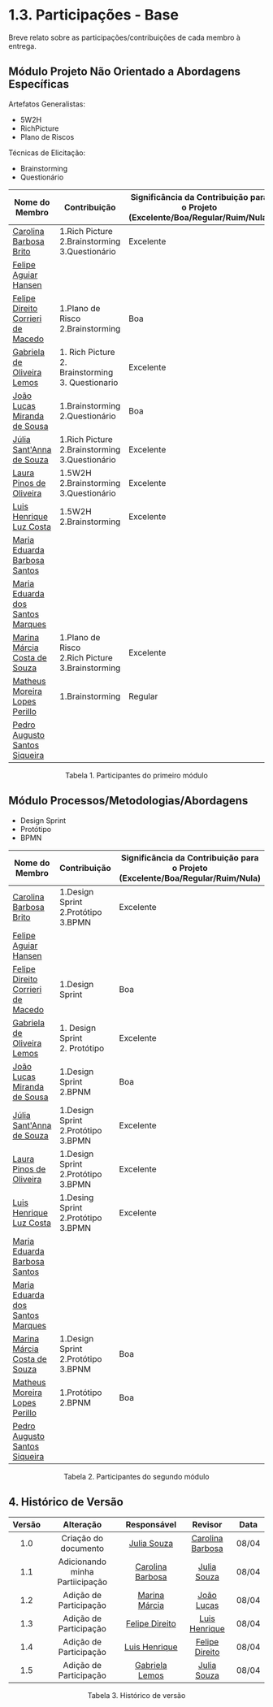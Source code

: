 # 1.3. Participações - Base

Breve relato sobre as participações/contribuições de cada membro à entrega.

## Módulo Projeto Não Orientado a Abordagens Específicas

Artefatos Generalistas:

- 5W2H
- RichPicture
- Plano de Riscos

Técnicas de Elicitação:

- Brainstorming
- Questionário

| Nome do Membro                                                         | Contribuição                                             | Significância da Contribuição para o Projeto (Excelente/Boa/Regular/Ruim/Nula) |
| ---------------------------------------------------------------------- | -------------------------------------------------------- | ------------------------------------------------------------------------------ |
| [Carolina Barbosa Brito](https://github.com/CarolinaBarb)              | 1.Rich Picture <br> 2.Brainstorming </br> 3.Questionário | Excelente                                                                      |
| [Felipe Aguiar Hansen](https://github.com/fhansen98)                   |                                                          |                                                                                |
| [Felipe Direito Corrieri de Macedo](https://github.com/FelipeDireito)  |       1.Plano de Risco <br> 2.Brainstorming                                                 |          Boa                                                                      |
| [Gabriela de Oliveira Lemos](https://github.com/heylisten64)           |   1. Rich Picture <br> 2. Brainstorming </br> 3. Questionario                                                       |                   Excelente                                                             |
| [João Lucas Miranda de Sousa](https://github.com/Jlmsousa)             | 1.Brainstorming <br> 2.Questionário | Boa                                                                     |                                                          |                                                                                |
| [Júlia Sant'Anna de Souza](https://github.com/JuliaSSouza)             | 1.Rich Picture <br> 2.Brainstorming </br> 3.Questionário | Excelente                                                                      |
| [Laura Pinos de Oliveira ](https://github.com/laurapinos)              | 1.5W2H <br> 2.Brainstorming </br> 3.Questionário        |  Excelente                                                                              |
| [Luis Henrique Luz Costa ](https://github.com/luishenrrique)           |   1.5W2H </br>2.Brainstorming                                                       |       Excelente                                                                         |
| [Maria Eduarda Barbosa Santos ](https://github.com/Madu01)             |                                                          |                                                                                |
| [Maria Eduarda dos Santos Marques](https://github.com/EduardaSMarques) |                                                          |                                                                                |
| [Marina Márcia Costa de Souza](https://github.com/The-Boss-Nina)       |  1.Plano de Risco <br> 2.Rich Picture </br> 3.Brainstorming | Excelente                                                                                                                          |                                                                                |
| [Matheus Moreira Lopes Perillo](https://github.com/MatheusPerillo)     | 1.Brainstorming                                            | Regular                                                                        |
| [Pedro Augusto Santos Siqueira](https://github.com/PedroSiq)           |                                                          |                                                                                |

<p align="center">Tabela 1. Participantes do primeiro módulo</p>

## Módulo Processos/Metodologias/Abordagens

- Design Sprint
- Protótipo
- BPMN

| Nome do Membro                                                         | Contribuição             | Significância da Contribuição para o Projeto (Excelente/Boa/Regular/Ruim/Nula) |
| ---------------------------------------------------------------------- | ------------------------ | ------------------------------------------------------------------------------ |
| [Carolina Barbosa Brito](https://github.com/CarolinaBarb)              |          1.Design Sprint <br> 2.Protótipo </br> 3.BPMN               |        Excelente                                                                        |
| [Felipe Aguiar Hansen](https://github.com/fhansen98)                   |                          |                                                                                |
| [Felipe Direito Corrieri de Macedo](https://github.com/FelipeDireito)  |     1.Design Sprint                     |             Boa                                                                   |
| [Gabriela de Oliveira Lemos](https://github.com/heylisten64)           |  1. Design Sprint <br> 2. Protótipo                        |  Excelente                                                                              |
| [João Lucas Miranda de Sousa](https://github.com/Jlmsousa)             | 1.Design Sprint <br> 2.BPNM | Boa                            |                                     
| [Júlia Sant'Anna de Souza](https://github.com/JuliaSSouza)             | 1.Design Sprint <br> 2.Protótipo </br> 3.BPMN                   |   Excelente                        |                                                                                |
| [Laura Pinos de Oliveira ](https://github.com/laurapinos)              | 1.Design Sprint <br> 2.Protótipo </br> 3.BPMN     |   Excelente                                                               |
| [Luis Henrique Luz Costa ](https://github.com/luishenrrique)           |   1.Desing Sprint</br>2.Protótipo</br>3.BPMN                       |    Excelente                                                                            |
| [Maria Eduarda Barbosa Santos ](https://github.com/Madu01)             |                          |                                                                                |
| [Maria Eduarda dos Santos Marques](https://github.com/EduardaSMarques) |                          |                                                                                |
| [Marina Márcia Costa de Souza](https://github.com/The-Boss-Nina)       | 1.Design Sprint <br> 2.Protótipo </br> 3.BPNM | Boa                                  |   
| [Matheus Moreira Lopes Perillo](https://github.com/MatheusPerillo)     | 1.Protótipo <br> 2.BPNM | Boa                                                                            |
| [Pedro Augusto Santos Siqueira](https://github.com/PedroSiq)           |                          |                                                                                |

<p align="center">Tabela 2. Participantes do segundo módulo</p>

## 4. Histórico de Versão

| Versão |      Alteração       |                Responsável                 |    Revisor    | Data  |
| :----: | :------------------: | :----------------------------------------: | :-----------: | :---: | 
| 1.0    | Criação do documento | [Julia Souza](https://github.com/JuliaSSouza) | [Carolina Barbosa](https://github.com/CarolinaBarb)|08/04|
|1.1| Adicionando minha Partiicipação|[Carolina Barbosa](https://github.com/CarolinaBarb)|[Julia Souza](https://github.com/JuliaSSouza) | 08/04|
|1.2| Adição de Participação|[Marina Márcia](https://github.com/The-Boss-Nina)|[João Lucas](https://github.com/Jlmsousa) | 08/04|
|1.3| Adição de Participação|[Felipe Direito](https://github.com/felipedireito)|[Luis Henrique](https://github.com/luishenrrique)| 08/04|
|1.4| Adição de Participação|[Luis Henrique](https://github.com/luishenrrique)|[Felipe Direito](https://github.com/felipedireito)| 08/04|
|1.5| Adição de Participação|[Gabriela Lemos](https://github.com/heylisten64)|[Julia Souza](https://github.com/JuliaSSouza)| 08/04|
<p align="center">Tabela 3. Histórico de versão </p>
